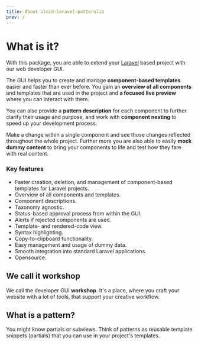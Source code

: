 ```yaml
---
title: About oloid-laravel-patternlib
prev: /
---
```

# What is it?
With this package, you are able to extend your [Laravel](https://laravel.com/) based project with our web developer GUI.

The GUI helps you to create and manage **component-based templates** easier and faster than ever before. 
You gain an **overview of all components** and templates that are used in the project and **a focused live preview** where you can interact with them.

You can also provide a **pattern description** for each component to further clarify their usage and purpose, and work with **component nesting** to speed up your development process.

Make a change within a single component and see those changes reflected throughout the whole project. Further more you are also able to easily **mock dummy content** to bring your components to life and test how they fare with real content. 

### Key features
* Faster creation, deletion, and management of component-based templates for Laravel projects.
* Overview of all components and templates.
* Component descriptions.
* Taxonomy agnostic.
* Status-based approval process from within the GUI.
* Alerts if rejected components are used.
* Template- and rendered-code view.
* Syntax highlighting.
* Copy-to-clipboard functionality.
* Easy management and usage of dummy data.
* Smooth integration into standard Laravel applications.
* Opensource.

## We call it workshop
We call the developer GUI **workshop**. It's a place, where you craft your website with a lot of tools, that support 
your creative workflow.

## What is a pattern?
You might know partials or subviews. Think of patterns as reusable template snippets (partials) that you can use in 
your project's templates.